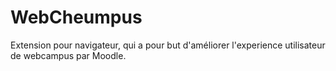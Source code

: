 # WebCheumpus

Extension pour navigateur, qui a pour but d'améliorer l'experience utilisateur de webcampus par Moodle.

